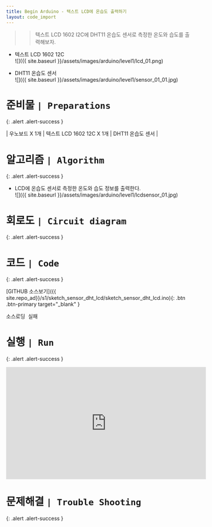 ```yaml
---
title: Begin Arduino - 텍스트 LCD에 온습도 출력하기
layout: code_import
---
```


>> 텍스트 LCD 1602 I2C에 DHT11 온습도 센서로 측정한 온도와 습도를 출력해보자.


+ 텍스트 LCD 1602 12C    
![]({{ site.baseurl }}/assets/images/arduino/level1/lcd_01.png)    

+ DHT11 온습도 센서    
![]({{ site.baseurl }}/assets/images/arduino/level1/sensor_01_01.jpg)    

# 준비물 `| Preparations`
{: .alert .alert-success }

| 우노보드 X 1개 | 텍스트 LCD 1602 12C X 1개 | DHT11 온습도 센서 |


# 알고리즘 `| Algorithm`
{: .alert .alert-success }

+ LCD에 온습도 센서로 측정한 온도와 습도 정보를 출력한다.    
![]({{ site.baseurl }}/assets/images/arduino/level1/lcdsensor_01.jpg)

# 회로도 `| Circuit diagram`
{: .alert .alert-success }



# 코드 `| Code`
{: .alert .alert-success }
   
[GITHUB 소스보기]({{ site.repo_ad}}/s1/sketch_sensor_dht_lcd/sketch_sensor_dht_lcd.ino){: .btn .btn-primary target="_blank" }

<pre id="show1" class="show-json-from-git">소스로딩 실패</pre>
<script>showJsonFromGit('{{ site.repo_ad_raw }}/s1/sketch_sensor_dht_lcd/sketch_sensor_dht_lcd.ino', 'show1', '500px');</script>


# 실행 `| Run`
{: .alert .alert-success }

<iframe width="544" height="306" src="https://serviceapi.nmv.naver.com/flash/convertIframeTag.nhn?vid=3825353A645EA0065A5DB1B943DB31A9A2C7&outKey=V12465c06e832ed444b92d393392697dfd470ebbaf66814c08e15d393392697dfd470" frameborder="no" scrolling="no" title="NaverVideo" allow="autoplay; gyroscope; accelerometer; encrypted-media" allowfullscreen></iframe>


# 문제해결 `| Trouble Shooting`
{: .alert .alert-success }

